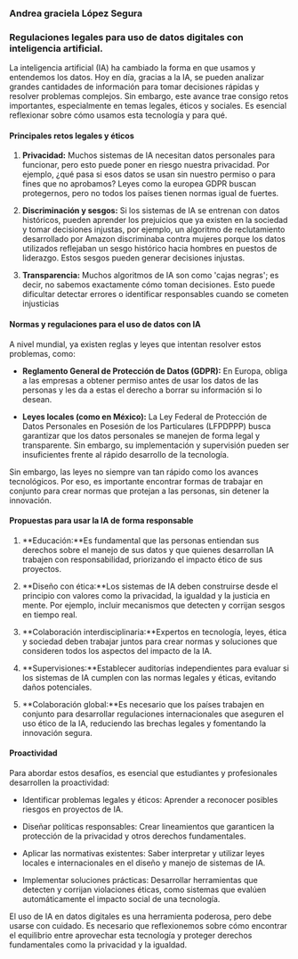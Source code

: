 ### **Andrea graciela López Segura**

### **Regulaciones legales para uso de datos digitales con inteligencia artificial.**

La inteligencia artificial (IA) ha cambiado la forma en que usamos y entendemos los datos. Hoy en día, gracias a la IA, se pueden analizar grandes cantidades de información para tomar decisiones rápidas y resolver problemas complejos. Sin embargo, este avance trae consigo retos importantes, especialmente en temas legales, éticos y sociales. Es esencial reflexionar sobre cómo usamos esta tecnología y para qué.


#### **Principales retos legales y éticos**

1. **Privacidad:** Muchos sistemas de IA necesitan datos personales para funcionar, pero esto puede poner en riesgo nuestra privacidad. Por ejemplo, ¿qué pasa si esos datos se usan sin nuestro permiso o para fines que no aprobamos? Leyes como la europea GDPR buscan protegernos, pero no todos los países tienen normas igual de fuertes.

2. **Discriminación y sesgos:** Si los sistemas de IA se entrenan con datos históricos, pueden aprender los prejuicios que ya existen en la sociedad y tomar decisiones injustas, por ejemplo, un algoritmo de reclutamiento desarrollado por Amazon discriminaba contra mujeres porque los datos utilizados reflejaban un sesgo histórico hacia hombres en puestos de liderazgo. Estos sesgos pueden generar decisiones injustas.

3. **Transparencia:** Muchos algoritmos de IA son como 'cajas negras'; es decir, no sabemos exactamente cómo toman decisiones. Esto puede dificultar detectar errores o identificar responsables cuando se cometen injusticias


#### **Normas y regulaciones para el uso de datos con IA**

A nivel mundial, ya existen reglas y leyes que intentan resolver estos problemas, como:

- **Reglamento General de Protección de Datos (GDPR):** En Europa, obliga a las empresas a obtener permiso antes de usar los datos de las personas y les da a estas el derecho a borrar su información si lo desean.

- **Leyes locales (como en México):** La Ley Federal de Protección de Datos Personales en Posesión de los Particulares (LFPDPPP) busca garantizar que los datos personales se manejen de forma legal y transparente. Sin embargo, su implementación y supervisión pueden ser insuficientes frente al rápido desarrollo de la tecnología.

Sin embargo, las leyes no siempre van tan rápido como los avances tecnológicos. Por eso, es importante encontrar formas de trabajar en conjunto para crear normas que protejan a las personas, sin detener la innovación.


#### **Propuestas para usar la IA de forma responsable**

1. **Educación:**Es fundamental que las personas entiendan sus derechos sobre el manejo de sus datos y que quienes desarrollan IA trabajen con responsabilidad, priorizando el impacto ético de sus proyectos.

2. **Diseño con ética:**Los sistemas de IA deben construirse desde el principio con valores como la privacidad, la igualdad y la justicia en mente. Por ejemplo, incluir mecanismos que detecten y corrijan sesgos en tiempo real.

3. **Colaboración interdisciplinaria:**Expertos en tecnología, leyes, ética y sociedad deben trabajar juntos para crear normas y soluciones que consideren todos los aspectos del impacto de la IA.

4. **Supervisiones:**Establecer auditorías independientes para evaluar si los sistemas de IA cumplen con las normas legales y éticas, evitando daños potenciales. 

5. **Colaboración global:**Es necesario que los países trabajen en conjunto para desarrollar regulaciones internacionales que aseguren el uso ético de la IA, reduciendo las brechas legales y fomentando la innovación segura.


#### **Proactividad** 

Para abordar estos desafíos, es esencial que estudiantes y profesionales desarrollen la proactividad:

- Identificar problemas legales y éticos: Aprender a reconocer posibles riesgos en proyectos de IA.

- Diseñar políticas responsables: Crear lineamientos que garanticen la protección de la privacidad y otros derechos fundamentales.

- Aplicar las normativas existentes: Saber interpretar y utilizar leyes locales e internacionales en el diseño y manejo de sistemas de IA.

- Implementar soluciones prácticas: Desarrollar herramientas que detecten y corrijan violaciones éticas, como sistemas que evalúen automáticamente el impacto social de una tecnología.

El uso de IA en datos digitales es una herramienta poderosa, pero debe usarse con cuidado. Es necesario que reflexionemos sobre cómo encontrar el equilibrio entre aprovechar esta tecnología y proteger derechos fundamentales como la privacidad y la igualdad. 


